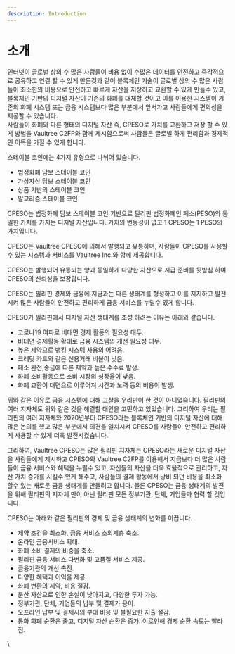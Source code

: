 ```yaml
---
description: Introduction
---
```


# 소개

인터넷이 글로벌 상의 수 많은 사람들이 비용 없이 수많은 데이터를 안전하고 즉각적으로 공유하고 연결 할 수 있게 만든것과 같이 블록체인 기술이 글로벌 상의 수 많은 사람들이 최소한의 비용으로 안전하고 빠르게 자산을 저장하고 교환할 수 있게 만들수 있고, 블록체인 기반의 디지털 자산이 기존의 화폐를 대체할 것이고 이를 이용한 시스템이 기존의 화폐 시스템 또는 금융 시스템보다 많은 부분에서 앞서가고 사람들에게 편의성을 제공할 수 있습니다.\
사람들이 화폐와 다른 형태의 디지털 자산 즉, CPESO로 가치를 교환하고 저장 할 수 있게 방법을 Vaultree C2FP와 함께 제시함으로써 사람들은 글로벌 하게 편리함과 경제적인 이득을 가질 수 있게 합니다.



스테이블 코인에는 4가지 유형으로 나뉘어 있습니다.

* 법정화폐 담보 스테이블 코인
* 가상자산 담보 스테이블 코인
* 상품 기반의 스테이블 코인
* 알고리즘 스테이블 코인



CPESO는 법정화폐 담보 스테이블 코인 기반으로 필리핀 법정화폐인 페소(PESO)와 동일한 가치를 가지는 디지털 자산입니다. 가치의 변동성이 없고 1 CPESO는 1 PESO의 가치입니다.

CPESO는 Vaultree CPESO에 의해서 발행되고 유통하며, 사람들이 CPESO를 사용할 수 있는  시스템과 서비스를 Vaultree Inc.와 함께 제공합니다.&#x20;

CPESO는 발행되어 유통되는 양과 동일하게 다양한 자산으로 지급 준비를 뒷받침 하여 CPESO의 신뢰성을 보장합니다.&#x20;

CPESO는 필리핀 경제와 금융에 지금과는 다른 생태계를 형성하고 이를 지지하고 발전시켜 많은 사람들이 안전하고 편리하게 금융 서비스를 누릴수 있게 합니다.



CPESO가 필리핀에서 디지털 자산 생태계를 조성 하려는 이유는 아래와 같습니다.

* 코로나19 여파로 비대면 경제 활동의 필요성 대두.
* 비대면 경제활동 확대로 금융 시스템의 개선 필요성 대두.&#x20;
* 높은 제약으로 뱅킹 시스템 사용의 어려움.
* 크레딧 카드와 같은 신용거래 비율이 낮음.
* 페소 환전,송금에 따른 제약과 높은 수수료 발생.
* 화폐 소비활동으로 소비 시장의 성장율이 낮음.
* 화폐 교환이 대면으로 이루어져 시간과 노력 등의 비용이 발생.

위와 같은 이유로 금융 시스템에 대해 고찰을 우리만이 한 것이 아니었습니다. 필리핀의 여러 지자체도 위와 같은 것을 해결할 대안을 고민하고 있었습니다. 그리하여 우리는 필리핀의 여러 지자체와 2020년부터 CPESO라는 블록체인 기반의 디지털 자산에 대해 많은 논의를 했고 많은 부분에서 의견을 일치시켜 CPESO를 사람들이 안전하고 편리하게 사용할 수 있게 더욱 발전시켰습니다.

그리하여, Vaultree CPESO는 많은 필리핀 지자체는 CPESO라는 새로운 디지털 자산을 사람들에게 제시하고 CPESO와 Vaultree C2FP를 이용해서 지금보다 더 많은 사람들이 금융 서비스와 혜택을 누릴수 있고, 자신들의 자산을 더욱 효율적으로 관리하고, 자산 가치 증가를 시킬수 있게 해주고, 사람들의 결제 활동에서 낭비 되던 비용을 최소화 할수 있는 새로운 금융 생태계를 만들려고 합니다. 물론 CPESO는 금융 생태계의 발전을 위해 필리핀의 지자체 만이 아닌 필리핀 모든 정부기관, 단체, 기업들과 협력 할 것입니다.



CPESO는 아래와 같은 필리핀의 경제 및 금융 생태계의 변화를 이끕니다.

* 제약 조건을 최소화, 금융 서비스 소외계층 축소.
* 온라인 금융서비스 확대.
* 화폐 소비 결제의 비중을 축소.
* 필리핀 금융 서비스 다변화 및 고품질 서비스 제공.
* 금융기관의 개선 촉진.
* 다양한 혜택과 이익을 제공.
* 화폐 변환의 제약, 비용 절감.
* 분산 자산으로 인한 손실이 낮아지고, 다양한 투자 가능.
* 정부기관, 단체, 기업들의 납부 및 결제가 용이.
* 오프라인 납부 및 결제시의 부대 비용 및 불필요한 지출 절감.
* 통화 화폐 순환은 줄고, 디지털 자산 순환은 증가. 이로인해 경제 순환 속도는 빨라짐.

\
